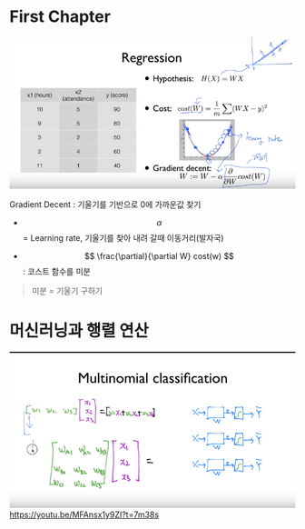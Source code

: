 # First Chapter

![](/assets/re_deep.PNG)

Gradient Decent : 기울기를 기반으로 0에 가까운값 찾기

* $$ \alpha $$ = Learning rate, 기울기를 찾아 내려 갈때 이동거리(발자국)

* $$ \frac{\partial}{\partial W} cost(w) $$ : 코스트 함수를 미분

> 미분 = 기울기 구하기


# 머신러닝과 행렬 연산

![](/assets/multimatmal.PNG)
https://youtu.be/MFAnsx1y9ZI?t=7m38s